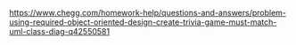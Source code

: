 https://www.chegg.com/homework-help/questions-and-answers/problem-using-required-object-oriented-design-create-trivia-game-must-match-uml-class-diag-q42550581
